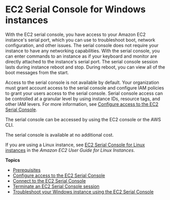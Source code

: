 # EC2 Serial Console for Windows instances<a name="ec2-serial-console"></a>

With the EC2 serial console, you have access to your Amazon EC2 instance's serial port, which you can use to troubleshoot boot, network configuration, and other issues\. The serial console does not require your instance to have any networking capabilities\. With the serial console, you can enter commands to an instance as if your keyboard and monitor are directly attached to the instance's serial port\. The serial console session lasts during instance reboot and stop\. During reboot, you can view all of the boot messages from the start\.

Access to the serial console is not available by default\. Your organization must grant account access to the serial console and configure IAM policies to grant your users access to the serial console\. Serial console access can be controlled at a granular level by using instance IDs, resource tags, and other IAM levers\. For more information, see [Configure access to the EC2 Serial Console](configure-access-to-serial-console.md)\.

The serial console can be accessed by using the EC2 console or the AWS CLI\.

The serial console is available at no additional cost\.

If you are using a Linux instance, see [EC2 Serial Console for Linux instances](https://docs.aws.amazon.com/AWSEC2/latest/UserGuide/ec2-serial-console.html) in the *Amazon EC2 User Guide for Linux Instances*\.

**Topics**
+ [Prerequisites](ec2-serial-console-prerequisites.md)
+ [Configure access to the EC2 Serial Console](configure-access-to-serial-console.md)
+ [Connect to the EC2 Serial Console](connect-to-serial-console.md)
+ [Terminate an EC2 Serial Console session](terminate-serial-console-session.title.md)
+ [Troubleshoot your Windows instance using the EC2 Serial Console](troubleshoot-using-serial-console.md)